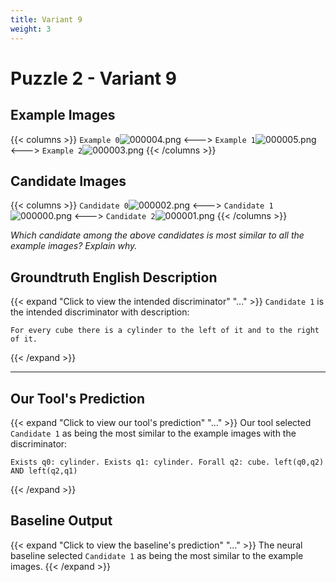 ```yaml
---
title: Variant 9
weight: 3
---
```


# Puzzle 2 - Variant 9

## Example Images
{{< columns >}}
`Example 0`![000004.png](/clevr-variants/agreement/fovariant-9/render/images/CLEVR_val_000004.png)
<--->
`Example 1`![000005.png](/clevr-variants/agreement/fovariant-9/render/images/CLEVR_val_000005.png)
<--->
`Example 2`![000003.png](/clevr-variants/agreement/fovariant-9/render/images/CLEVR_val_000003.png)
{{< /columns >}}

## Candidate Images
{{< columns >}}
`Candidate 0`![000002.png](/clevr-variants/agreement/fovariant-9/render/images/CLEVR_val_000002.png)
<--->
`Candidate 1`![000000.png](/clevr-variants/agreement/fovariant-9/render/images/CLEVR_val_000000.png)
<--->
`Candidate 2`![000001.png](/clevr-variants/agreement/fovariant-9/render/images/CLEVR_val_000001.png)
{{< /columns >}}

*Which candidate among the above candidates is most similar to all the example images? Explain why.*

## Groundtruth English Description

{{< expand "Click to view the intended discriminator" "..." >}}
`Candidate 1` is the intended discriminator with description:
```plaintext 
For every cube there is a cylinder to the left of it and to the right of it.
```
{{< /expand >}}

---



## Our Tool's Prediction

{{< expand "Click to view our tool's prediction" "..." >}}
Our tool selected `Candidate 1` as being the most similar to the example images with the discriminator:
```plaintext
Exists q0: cylinder. Exists q1: cylinder. Forall q2: cube. left(q0,q2) AND left(q2,q1)
```
{{< /expand >}}



## Baseline Output

{{< expand "Click to view the baseline's prediction" "..." >}}
The neural baseline selected `Candidate 1` as being the most similar to the example images.
{{< /expand >}}

